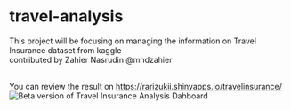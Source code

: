 # travel-analysis
This project will be focusing on managing the information on Travel Insurance dataset from kaggle <br>
contributed by Zahier Nasrudin @mhdzahier<br><br>

You can review the result on https://rarizukii.shinyapps.io/travelinsurance/
<br>
![Beta version of Travel Insurance Analysis Dahboard]()

